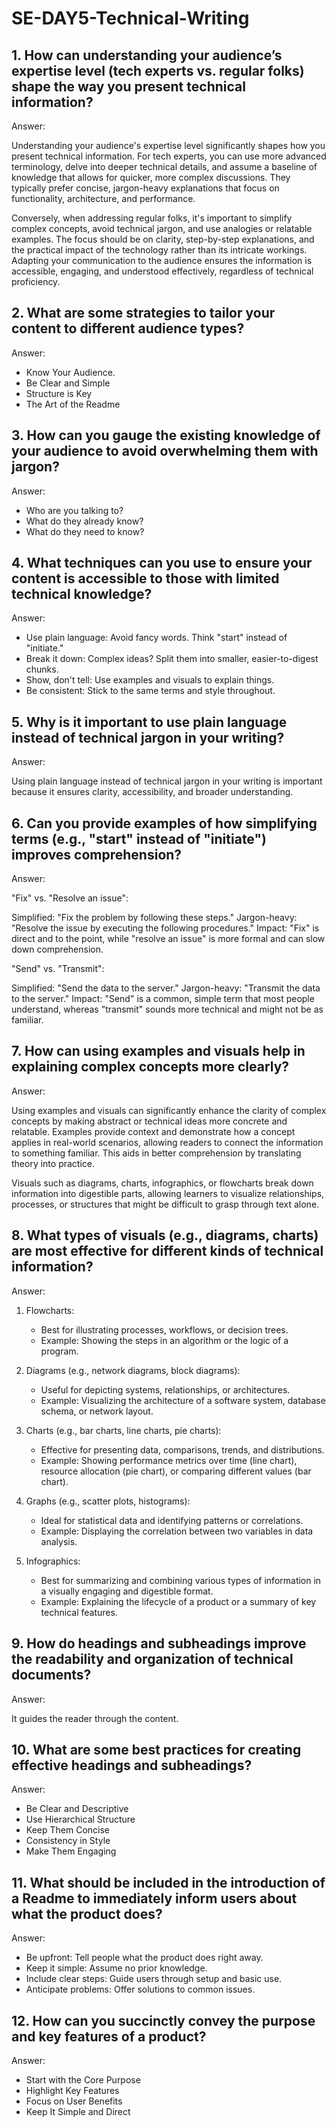 # SE-DAY5-Technical-Writing
## 1. How can understanding your audience’s expertise level (tech experts vs. regular folks) shape the way you present technical information?

Answer:

Understanding your audience's expertise level significantly shapes how you present technical information. For tech experts, you can use more advanced terminology, delve into deeper technical details, and assume a baseline of knowledge that allows for quicker, more complex discussions. They typically prefer concise, jargon-heavy explanations that focus on functionality, architecture, and performance.

Conversely, when addressing regular folks, it's important to simplify complex concepts, avoid technical jargon, and use analogies or relatable examples. The focus should be on clarity, step-by-step explanations, and the practical impact of the technology rather than its intricate workings. Adapting your communication to the audience ensures the information is accessible, engaging, and understood effectively, regardless of technical proficiency.

## 2. What are some strategies to tailor your content to different audience types?

Answer:

- Know Your Audience.
- Be Clear and Simple
- Structure is Key
- The Art of the Readme

## 3. How can you gauge the existing knowledge of your audience to avoid overwhelming them with jargon?

Answer:

- Who are you talking to?
- What do they already know? 
- What do they need to know?

## 4. What techniques can you use to ensure your content is accessible to those with limited technical knowledge?

Answer:

- Use plain language: Avoid fancy words. Think "start" instead of "initiate."
- Break it down: Complex ideas? Split them into smaller, easier-to-digest chunks.
- Show, don't tell: Use examples and visuals to explain things.
- Be consistent: Stick to the same terms and style throughout.

## 5. Why is it important to use plain language instead of technical jargon in your writing?

Answer:

Using plain language instead of technical jargon in your writing is important because it ensures clarity, accessibility, and broader understanding. 

## 6. Can you provide examples of how simplifying terms (e.g., "start" instead of "initiate") improves comprehension?

Answer:

"Fix" vs. "Resolve an issue":

Simplified: "Fix the problem by following these steps."
Jargon-heavy: "Resolve the issue by executing the following procedures."
Impact: "Fix" is direct and to the point, while "resolve an issue" is more formal and can slow down comprehension.

"Send" vs. "Transmit":

Simplified: "Send the data to the server."
Jargon-heavy: "Transmit the data to the server."
Impact: "Send" is a common, simple term that most people understand, whereas "transmit" sounds more technical and might not be as familiar.

## 7. How can using examples and visuals help in explaining complex concepts more clearly?

Answer:

Using examples and visuals can significantly enhance the clarity of complex concepts by making abstract or technical ideas more concrete and relatable. Examples provide context and demonstrate how a concept applies in real-world scenarios, allowing readers to connect the information to something familiar. This aids in better comprehension by translating theory into practice.

Visuals such as diagrams, charts, infographics, or flowcharts break down information into digestible parts, allowing learners to visualize relationships, processes, or structures that might be difficult to grasp through text alone. 

## 8. What types of visuals (e.g., diagrams, charts) are most effective for different kinds of technical information?

Answer:

1. Flowcharts: 
   - Best for illustrating processes, workflows, or decision trees.
   - Example: Showing the steps in an algorithm or the logic of a program.

2. Diagrams (e.g., network diagrams, block diagrams):
   - Useful for depicting systems, relationships, or architectures.
   - Example: Visualizing the architecture of a software system, database schema, or network layout.

3. Charts (e.g., bar charts, line charts, pie charts):
   - Effective for presenting data, comparisons, trends, and distributions.
   - Example: Showing performance metrics over time (line chart), resource allocation (pie chart), or comparing different values (bar chart).

4. Graphs (e.g., scatter plots, histograms):
   - Ideal for statistical data and identifying patterns or correlations.
   - Example: Displaying the correlation between two variables in data analysis.

5. Infographics:
   - Best for summarizing and combining various types of information in a visually engaging and digestible format.
   - Example: Explaining the lifecycle of a product or a summary of key technical features.

## 9. How do headings and subheadings improve the readability and organization of technical documents?

Answer:

It guides the reader through the content.

## 10. What are some best practices for creating effective headings and subheadings?

Answer:

- Be Clear and Descriptive
- Use Hierarchical Structure
- Keep Them Concise
- Consistency in Style
- Make Them Engaging

## 11. What should be included in the introduction of a Readme to immediately inform users about what the product does?

Answer:

- Be upfront: Tell people what the product does right away.
- Keep it simple: Assume no prior knowledge.
- Include clear steps: Guide users through setup and basic use.
- Anticipate problems: Offer solutions to common issues.
  
## 12. How can you succinctly convey the purpose and key features of a product?

Answer:

- Start with the Core Purpose
- Highlight Key Features
- Focus on User Benefits
- Keep It Simple and Direct
